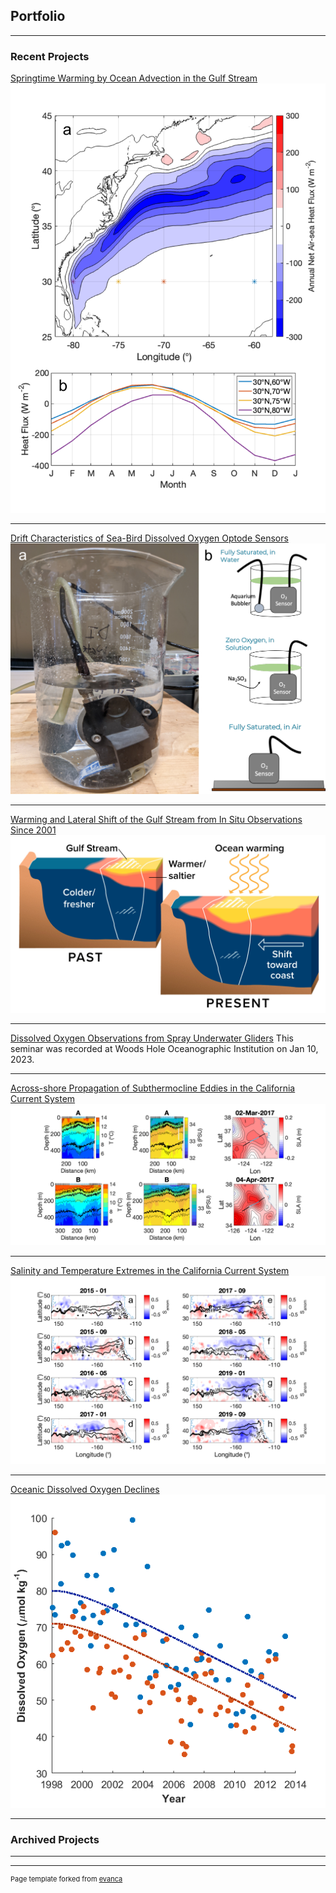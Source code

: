 ## Portfolio

---

### Recent Projects

[Springtime Warming by Ocean Advection in the Gulf Stream](https://doi.org/10.1029/2024GL111000) <img src="images/Figure05_netairsea.png?height=6"/>

---

[Drift Characteristics of Sea-Bird Dissolved Oxygen Optode Sensors](https://doi.org/10.1175/JTECH-D-22-0103.1) <img src="images/Fig_LabSetup.png?height=12"/> 

---

[Warming and Lateral Shift of the Gulf Stream from In Situ Observations Since 2001](https://doi.org/10.1038/s41558-023-01835-w) <img src="images/CRE04557_GulfStreamWarmingTrend_RobertTodd_KenKostel.jpg?raw=true"/>

---
[Dissolved Oxygen Observations from Spray Underwater Gliders](https://drive.google.com/file/d/1TsWagoaGzxQO_-fVW0rH-KTM47Pb-Hhc/view?usp=sharing)
This seminar was recorded at Woods Hole Oceanographic Institution on Jan 10, 2023.

---
[Across-shore Propagation of Subthermocline Eddies in the California Current System](https://doi.org/10.1175/JPO-D-21-0137.1)
<img src="images/plotexampleEddy.png?raw=true"/>

---
[Salinity and Temperature Extremes in the California Current System](https://doi.org/10.1038/s43247-021-00131-9)
<img src="images/Figure4.png?raw=true"/>

---
[Oceanic Dissolved Oxygen Declines](https://doi.org/10.1038/s41598-018-25341-8)
<img src="images/Figure5_revised.png?raw=true"/>

---

### Archived Projects

<!-- - [Project Here](websiteurl) -->

---




---
<p style="font-size:11px">Page template forked from <a href="https://github.com/evanca/quick-portfolio">evanca</a></p>
<!-- Remove above link if you don't want to attibute -->

